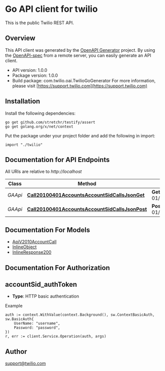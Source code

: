 # Go API client for twilio

This is the public Twilio REST API.

## Overview
This API client was generated by the [OpenAPI Generator](https://openapi-generator.tech) project.  By using the [OpenAPI-spec](https://www.openapis.org/) from a remote server, you can easily generate an API client.

- API version: 1.0.0
- Package version: 1.0.0
- Build package: com.twilio.oai.TwilioGoGenerator
For more information, please visit [https://support.twilio.com](https://support.twilio.com)

## Installation

Install the following dependencies:

```shell
go get github.com/stretchr/testify/assert
go get golang.org/x/net/context
```

Put the package under your project folder and add the following in import:

```golang
import "./twilio"
```

## Documentation for API Endpoints

All URIs are relative to *http://localhost*

Class | Method | HTTP request | Description
------------ | ------------- | ------------- | -------------
*GAApi* | [**Call20100401AccountsAccountSidCallsJsonGet**](docs/GAApi.md#call20100401accountsaccountsidcallsjsonget) | **Get** /2010-04-01/Accounts/{AccountSid}/Calls.json | 
*GAApi* | [**Call20100401AccountsAccountSidCallsJsonPost**](docs/GAApi.md#call20100401accountsaccountsidcallsjsonpost) | **Post** /2010-04-01/Accounts/{AccountSid}/Calls.json | 


## Documentation For Models

 - [ApiV2010AccountCall](docs/ApiV2010AccountCall.md)
 - [InlineObject](docs/InlineObject.md)
 - [InlineResponse200](docs/InlineResponse200.md)


## Documentation For Authorization



## accountSid_authToken

- **Type**: HTTP basic authentication

Example

```golang
auth := context.WithValue(context.Background(), sw.ContextBasicAuth, sw.BasicAuth{
    UserName: "username",
    Password: "password",
})
r, err := client.Service.Operation(auth, args)
```


## Author

support@twilio.com

